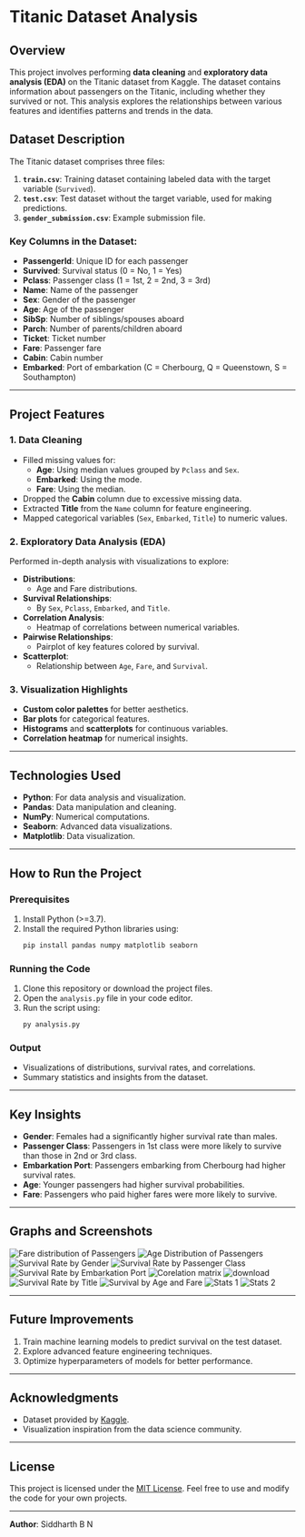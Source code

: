 # Titanic Dataset Analysis

## Overview
This project involves performing **data cleaning** and **exploratory data analysis (EDA)** on the Titanic dataset from Kaggle. The dataset contains information about passengers on the Titanic, including whether they survived or not. This analysis explores the relationships between various features and identifies patterns and trends in the data.

## Dataset Description
The Titanic dataset comprises three files:
1. **`train.csv`**: Training dataset containing labeled data with the target variable (`Survived`).
2. **`test.csv`**: Test dataset without the target variable, used for making predictions.
3. **`gender_submission.csv`**: Example submission file.

### Key Columns in the Dataset:
- **PassengerId**: Unique ID for each passenger
- **Survived**: Survival status (0 = No, 1 = Yes)
- **Pclass**: Passenger class (1 = 1st, 2 = 2nd, 3 = 3rd)
- **Name**: Name of the passenger
- **Sex**: Gender of the passenger
- **Age**: Age of the passenger
- **SibSp**: Number of siblings/spouses aboard
- **Parch**: Number of parents/children aboard
- **Ticket**: Ticket number
- **Fare**: Passenger fare
- **Cabin**: Cabin number
- **Embarked**: Port of embarkation (C = Cherbourg, Q = Queenstown, S = Southampton)

---

## Project Features

### 1. Data Cleaning
- Filled missing values for:
  - **Age**: Using median values grouped by `Pclass` and `Sex`.
  - **Embarked**: Using the mode.
  - **Fare**: Using the median.
- Dropped the **Cabin** column due to excessive missing data.
- Extracted **Title** from the `Name` column for feature engineering.
- Mapped categorical variables (`Sex`, `Embarked`, `Title`) to numeric values.

### 2. Exploratory Data Analysis (EDA)
Performed in-depth analysis with visualizations to explore:
- **Distributions**:
  - Age and Fare distributions.
- **Survival Relationships**:
  - By `Sex`, `Pclass`, `Embarked`, and `Title`.
- **Correlation Analysis**:
  - Heatmap of correlations between numerical variables.
- **Pairwise Relationships**:
  - Pairplot of key features colored by survival.
- **Scatterplot**:
  - Relationship between `Age`, `Fare`, and `Survival`.

### 3. Visualization Highlights
- **Custom color palettes** for better aesthetics.
- **Bar plots** for categorical features.
- **Histograms** and **scatterplots** for continuous variables.
- **Correlation heatmap** for numerical insights.

---

## Technologies Used
- **Python**: For data analysis and visualization.
- **Pandas**: Data manipulation and cleaning.
- **NumPy**: Numerical computations.
- **Seaborn**: Advanced data visualizations.
- **Matplotlib**: Data visualization.

---

## How to Run the Project

### Prerequisites
1. Install Python (>=3.7).
2. Install the required Python libraries using:
   ```bash
   pip install pandas numpy matplotlib seaborn
   ```

### Running the Code
1. Clone this repository or download the project files.
2. Open the `analysis.py` file in your code editor.
3. Run the script using:
   ```bash
   py analysis.py
   ```

### Output
- Visualizations of distributions, survival rates, and correlations.
- Summary statistics and insights from the dataset.

---

## Key Insights
- **Gender**: Females had a significantly higher survival rate than males.
- **Passenger Class**: Passengers in 1st class were more likely to survive than those in 2nd or 3rd class.
- **Embarkation Port**: Passengers embarking from Cherbourg had higher survival rates.
- **Age**: Younger passengers had higher survival probabilities.
- **Fare**: Passengers who paid higher fares were more likely to survive.

---
## Graphs and Screenshots
![Fare distribution of Passengers](Graphs_and_Screenshots/1.png)
![Age Distribution of Passengers](Graphs_and_Screenshots/2.png)
![Survival Rate by Gender](Graphs_and_Screenshots/3.png)
![Survival Rate by Passenger Class](Graphs_and_Screenshots/4.png)
![Survival Rate by Embarkation Port](Graphs_and_Screenshots/5.png)
![Corelation matrix](Graphs_and_Screenshots/6.png)
![download](Graphs_and_Screenshots/7.png)
![Survival Rate by Title](Graphs_and_Screenshots/8.png)
![Survival by Age and Fare](Graphs_and_Screenshots/9.png)
![Stats 1](Graphs_and_Screenshots/10.jpg)
![Stats 2](Graphs_and_Screenshots/11.jpg)

---

## Future Improvements
1. Train machine learning models to predict survival on the test dataset.
2. Explore advanced feature engineering techniques.
3. Optimize hyperparameters of models for better performance.

---

## Acknowledgments
- Dataset provided by [Kaggle](https://www.kaggle.com/c/titanic).
- Visualization inspiration from the data science community.

---

## License
This project is licensed under the [MIT License](LICENSE). Feel free to use and modify the code for your own projects.

---

**Author**: Siddharth B N  


